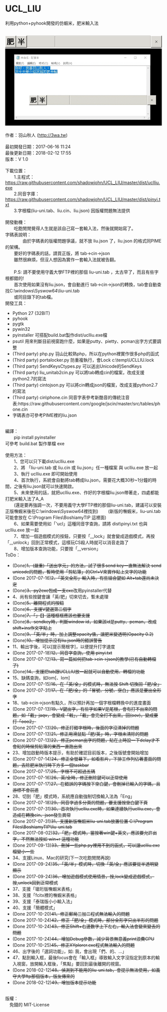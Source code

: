 # UCL_LIU
利用python+pyhook開發的仿蝦米，肥米輸入法<br>
<br>
<center>
  <img src="screenshot/ucl_2.png">
  <img src="screenshot/demo.gif">
</center>
<br>
作者：羽山秋人 (<a target="_blank" href="http://3wa.tw">http://3wa.tw</a>)<br>
<br>
最初開發日期：2017-06-16 11:24<br>
最後更新日期：2018-02-12 17:55
<br>
版本：V 1.0<br>
<br>
下載位置：<br>
　　1.主程式：<a download="uclliu.exe" target="_blank" href="https://raw.githubusercontent.com/shadowjohn/UCL_LIU/master/dist/uclliu.exe">https://raw.githubusercontent.com/shadowjohn/UCL_LIU/master/dist/uclliu.exe</a><br>
　　2.同音字庫：<a download="pinyi.txt" target="_blank" href="https://raw.githubusercontent.com/shadowjohn/UCL_LIU/master/dist/pinyi.txt">https://raw.githubusercontent.com/shadowjohn/UCL_LIU/master/dist/pinyi.txt</a><br>
　　3.字根檔(liu-uni.tab、liu.cin、liu.json) 因版權問題無法提供  
<br>
<br>
開發動機：<br>
　　吃飽閒閒覺得人生就是該自己寫一套輸入法，然後就開始寫了。<br>
字碼表說明：<br>
　　　　由於字碼表的版權問題爭議，就不放 liu.json 了，liu.json 的格式同PIME的架構。<br>
　　要好的字碼表的話，請買正版，將 tab->cin->json <br>
　　雖然很麻煩，但沒人想因為實作一套輸入法就被告翻。<br>
　　<br>
　　P.S: 請不要使用守義大學FTP裡的那個 liu-uni.tab ，太古早了，而且有些字根都錯的!
　　<br>
　　首次使用如果沒有liu.json，會自動進行 tab->cin->json的轉換，tab會自動查找C:\windows\Syswow64\liu-uni.tab<br>
　　或同目錄下的tab檔。
<br>
開發工具：<br>
  <ul>
    <li>Python 27 (32BIT)</li>
    <li>pyhook</li>
    <li>pygtk</li>
    <li>pywin32</li>
    <li>pyinstaller 可搭配build.bat製作dist/uclliu.exe檔</li>
    <li>psutil 用來判斷目前視窗跑什麼，如果是putty、pietty、pcman出字方式要調整</li>
    <li>(Third party) php.py 羽山比較熟php，所以在python裡實作很多php的函式</li>
    <li>(Third party) portalocker.py 防重複執行，會Lock c:\temp\UCLLIU.lock</li>
    <li>(Third party) SendKeysCtypes.py 可以送出Unicode的SendKeys</li>
    <li>(Third party) liu_unitab2cin.py 可以將tab轉成cin的檔案，改成支援python2.7的寫法</li>
    <li>(Third party) cintojson.py 可以將cin轉成json的檔案，改成支援python2.7的寫法</li>
    <li>(Third party) cin\phone.cin 同音字表參考新酷音的傳統注音表:https://raw.githubusercontent.com/google/jscin/master/src/tables/phone.cin</li>
    <li>字碼表亦可參考PIME裡的liu.json</li>
</ul>
<br>
編譯：<br>
　　pip install pyinstaller<br>
    可參考 build.bat 製作單檔 exe<br>
<br>
使用方法：<br>
　　1、您可以只下載dist/uclliu.exe<br>
　　2、將 「liu-uni.tab 或 liu.cin 或 liu.json」任一種檔案 與 uclliu.exe 放一起<br>
　　3、執行 uclliu.exe 即可開始使用<br>
　　4、首次執行，系統會自動將tab轉成liu.json，需要花大概30秒~1分鐘的時間，之後有liu.json就可以快速開啟。<br>    
　　5、未來使用的話，就把uclliu.exe、作好的字根檔liu.json帶著走，四處都能打肥米輸入法了A_A<br> 
　　(還是要再強調一次，不要用義守大學FTP裡的那個liu-uni.tab，建議可以安裝正版嘸蝦米後在C:\windows\Syswow64裡找到)
　　(新版的嘸蝦米，liu-uni.tab可能會放在 C:\Program Files\BoshiamyTIP 這裡面)<br>
　　6、如果需要使用如「'ucl」這種同音字查詢，請將 dist\pinyi.txt 也與uclliu.exe 放一起<br>
　　7、增加一個遊戲模式的按鈕，只要按「,,,lock」就會變成遊戲模式，再按「,,,unlock」回到正常模式，這樣玩CS殺人時就可以消音走路了<br>
　　8、增加版本查詢功能，只要按「,,,version」
<br>       
ToDo：<br>
<ul>
  <li>(Done)<s>1、(嚴重)「送出字元」的方法，試了很多send key一直無法解決 send unicode的問題，暫時使用「剪貼簿」的Ctrl+V來實作貼上文字的功能</s></li>
  <li>(Done 2017-07-16)<s>2、「英文全形」輸入時，有些組合鍵如 Alt+tab還尚未決定</s></li>
  <li>(Done)<s>3、py2exe包成一支exe</s>改用pyinstaller代替</li>
  <li>4、尚有些按鍵會讓「英/肥」切來切去，暫未處理</li>
  <li>(Done)<s>5、離開程式的按鈕</s></li>
  <li>(Done)<s>6、支援V鍵選第二個字</s></li>
  <li>(Done)<s>7、「」【】這種框框應該也要支援</s></li>
  <li>(Done)<s>8、sendkey時，判斷window id，如果該id是putty、pcman，改成shift+ins作文字貼上</s></li>
  <li>(Done)<s>9、「英/半」時，加上調整opacity值，讓肥米變透明(Opacity 0.2)</s></li>
  <li>(Done)<s>10、增加提示沒有liu.json時的錯誤警告</s></li>
  <li>11、輸出字後，可以[提示簡根字]，以便提升打字速度</li>
  <li>(Done 2017-07-18)<s>12、同音字查詢，使用 pinyi.txt</s></li>
  <li>(Done 2017-07-12)<s>13、寫一篇如何把tab->cin->json的教學(已有自動轉檔了)</s></li>
  <li>(Done)<s>14、支援把tab跟UCLLIU放一起就可以自動使用、轉檔的功能</s></li>
  <li>15、缺碼查詢，如lom[、lom]</li>
  <li>(Done 2017-07-15)<s>16、在「英/全」的模式時，無法按 Shift 切換回「肥/全」</s></li>
  <li>(Done 2017-07-31)<s>17、在「肥/全」的「冒號、分號、空白」應該是要出全形字</s></li>
  <li>18、tab->cin->json有點久，所以預計再加一個字根檔轉換中的進度畫面</li>
  <li>(Done 2017-07-13)<s>19、V鍵出字，有些字如果V是尾根，會有打不出來的問題，如「截」jaqv，會變成「戟」，「截」會完全打不出來。回(oov)，變成要打「ooo2」</s></li>
  <li>(Done 2017-07-13)<s>20、修正打錯字根時，後面的字沒清掉的問題</s></li>
  <li>(Done 2017-07-13)<s>21、修正用滑鼠點「肥/英」時，字根未清除的問題</s></li>
  <li>(Done 2017-07-13)<s>22、修正pcman出字的問題，貼在上時設一下delay才不會貼的時候剪貼簿的東西一直跑出來</s></li>
  <li>23、增加啟動時版本提示，有助於確認目前版本，之後版號會開始增加</li>
  <li>(Done 2017-07-14)<s>24、修正全螢幕下，如看影片，下排工作列佔著畫面的問題，去除肥米執行時下方多一個taskbar</s></li>
  <li>(Done 2017-07-17)<s>25、字根不可超過五碼</s></li>
  <li>(Done 2017-07-16)<s>26、英/全時，修正刪除鍵可以正常使用</s></li>
  <li>(Done 2017-07-17)<s>27、在錯誤的字碼按下空白鍵，會刪掉已輸入的字碼，且游標不會前進</s></li>
  <li>28、切到「肥」模式時，系統應自動強制切換輸入法為「Eng」</li>
  <li>(Done 2017-07-18)<s>29、同音字過多分頁的問題，要支援按空白鍵下頁</s></li>
  <li>(Done 2017-07-31)<s>30、首次執行uclliu.exe時，如果連續執行uclliu.exe，會造成在轉換cin、json發生異常</s></li>
  <li>(Done 2017-07-31)<s>31、支援新版嘸蝦米liu-uni.tab放置位置 C:\Program Files\BoshiamyTIP\liu-uni.tab</s></li>
  <li>(Done 2017-08-02)<s>32、「肥」模式時，當按著win鍵+英文，應該要允許出字，不然無法按如 win+r 這種功能</s></li>  
  <li>(Done 2017-09-13)<s>33、刪掉一些php.py裡用不到的函式，可以讓uclliu.exe檔變小一些</s></li>
  <li>34、支援Linux、Mac的研究(下一次吃飽閒閒再說)</li>                                           
  <li>(Done 2017-09-24)<s>35、「英/半」模式時，切換「英/全」應該要從半透明變顯示</s></li>
  <li>(Done 2017-09-24)<s>36、增加遊戲模式使用情景，按,lock變成遊戲模式，按,unlock回到正常模式</s></li>
  <li>37、支援「瑲珩版嘸蝦米表格」</li>
  <li>38、支援「fcitx裡的嘸蝦米表格」</li>
  <li>39、支援「泰瑞版小小輸入法」</li>
  <li>40、支援「簡體模式」</li>
  <li>(Done 2017-10-20)<s>41、修正郵局三加二程式無法輸入的問題</s></li>
  <li>(Done 2017-10-24)<s>42、修正「肥/全」模式時，部分全形字只出半形的問題</s></li>
  <li>(Done 2017-10-24)<s>43、修正Shift+右邊數字上下左右，輸入法會變來變去的問題</s></li>
  <li>(Done 2017-10-24)<s>44、增加Debug參數，減少背景無意義print浪費CPU</s></li>
  <li>(Done 2017-10-25)<s>45、修正XYplorer.exe程式無法輸入的問題</s></li>
  <li>46、出字後的「選詞功能」，如: 我，會出現「們、的、…」</li>
  <li>47、點到輸入框，最後focus會在「輸入框」導致輸入文字沒指定到原本的輸入視窗，放開輸入框後，「焦點」要回到最後離開的視窗。</li>
  <li>(Done 2018-02-12)<s>48、偵測到不能用的liu-uni.tab，會提示無法使用，如義守大學ftp那個版本，版友傳來的</s></li>
  <li>(Done 2018-02-12)<s>49、增加版本提示功能</s></li>  
</ul>
<br>
版權：<br>
　免錢的 MIT-License
